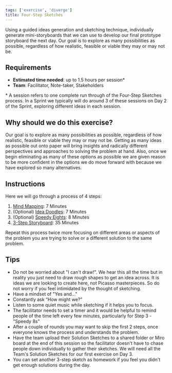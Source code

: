 ```yaml
---
tags: ['exercise', 'diverge']
title: Four-Step Sketches
---
```


Using a guided ideas generation and sketching technique, individually generate
mini-storyboards that we can use to develop our final prototype storyboard the
next day. Our goal is to explore as many possibilities as possible, regardless
of how realistic, feasible or viable they may or may not be.

## Requirements

- **Estimated time needed**: up to 1.5 hours per session*
- **Team**: Facilitator, Note-taker, Stakeholders

\* A session refers to one complete run through of the Four-Step Sketches process. In a Sprint we typically will do around 3 of these sessions on Day 2 of the Sprint, exploring different ideas in each session.

## Why should we do this exercise?

Our goal is to explore as many possibilities as possible, regardless of how
realistic, feasible or viable they may or may not be. Getting as many ideas as
possible out onto paper will bring insights and radically different
perspectives and approaches to solving the problem at hand. Also, once we begin
eliminating as many of these options as possible we are given reason to be more
confident in the options we do move forward with because we have explored so
many alternatives.

## Instructions

Here we will go through a process of 4 steps:

1. [Mind Mapping](/exercises/mind-mapping): 7 Minutes
2. (Optional) [Idea Doodles](/exercises/idea-doodles): 7 Minutes
3. (Optional) [Speedy Eights](/exercises/speedy-eights): 8 Minutes
4. [3-Step Storyboard](/exercises/3-step-storyboards): 35 Minutes

Repeat this process twice more focusing on different areas or aspects of the
problem you are trying to solve or a different solution to the same problem.

## Tips

- Do not be worried about "I can't draw!". We hear this all the time but in
reality you just need to draw rough shapes to get an idea across. It is ideas
we are looking to create here, not Picasso masterpieces. So do not worry if you
feel intimidated by the thought of sketching.
- Have a mindset of "Yes and..."
- Constantly ask “How might we?”
- Listen to some quiet music while sketching if it helps you to focus.
- The facilitator needs to set a timer and it would be helpful to remind people
  of the time left every few minutes, particularly for Step 3 - "Speedy 8s"
- After a couple of rounds you may want to skip the first 2 steps, once
  everyone knows the process and understands the problem.
- Have the team upload their Solution Sketches to a shared folder or Miro board
  at the end of this session so the facilitator doesn't have to chase people
  down individually to gather their sketches. We will need all the Team's
  Solution Sketches for our first exercise on Day 3.
- You can set another 3-step sketch as homework if you feel you didn't get
  enough solutions during the day.
